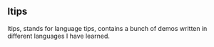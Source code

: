 ## ltips

ltips, stands for language tips, contains a bunch of demos written in different
languages I have learned.
